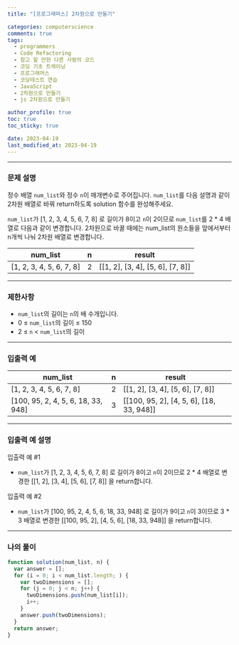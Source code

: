 ```yaml
---
title: "[프로그래머스] 2차원으로 만들기"

categories: computerscience
comments: true
tags:
  - programmers
  - Code Refactoring
  - 참고 할 만한 다른 사람의 코드
  - 코딩 기초 트레이닝
  - 프로그래머스
  - 코딩테스트 연습
  - JavaScript
  - 2차원으로 만들기
  - js 2차원으로 만들기

author_profile: true
toc: true
toc_sticky: true

date: 2023-04-19
last_modified_at: 2023-04-19
---
```


---

### 문제 설명

정수 배열 `num_list`와 정수 `n`이 매개변수로 주어집니다. `num_list`를 다음 설명과 같이 2차원 배열로 바꿔 return하도록 solution 함수를 완성해주세요.

`num_list`가 [1, 2, 3, 4, 5, 6, 7, 8] 로 길이가 8이고 `n`이 2이므로 `num_list`를 2 \* 4 배열로 다음과 같이 변경합니다. 2차원으로 바꿀 때에는 num_list의 원소들을 앞에서부터 n개씩 나눠 2차원 배열로 변경합니다.

| num_list                 | n   | result                           |
| ------------------------ | --- | -------------------------------- |
| [1, 2, 3, 4, 5, 6, 7, 8] | 2   | [[1, 2], [3, 4], [5, 6], [7, 8]] |

---

### 제한사항

- `num_list`의 길이는 `n`의 배 수개입니다.
- 0 ≤ `num_list`의 길이 ≤ 150
- 2 ≤ `n` < `num_list`의 길이

---

### 입출력 예

| num_list                           | n   | result                                   |
| ---------------------------------- | --- | ---------------------------------------- |
| [1, 2, 3, 4, 5, 6, 7, 8]           | 2   | [[1, 2], [3, 4], [5, 6], [7, 8]]         |
| [100, 95, 2, 4, 5, 6, 18, 33, 948] | 3   | [[100, 95, 2], [4, 5, 6], [18, 33, 948]] |

---

### 입출력 예 설명

입출력 예 #1

- `num_list`가 [1, 2, 3, 4, 5, 6, 7, 8] 로 길이가 8이고 `n`이 2이므로 2 \* 4 배열로 변경한 [[1, 2], [3, 4], [5, 6], [7, 8]] 을 return합니다.

입출력 예 #2

- `num_list`가 [100, 95, 2, 4, 5, 6, 18, 33, 948] 로 길이가 9이고 `n`이 3이므로 3 \* 3 배열로 변경한 [[100, 95, 2], [4, 5, 6], [18, 33, 948]] 을 return합니다.

---

### 나의 풀이

```jsx
function solution(num_list, n) {
  var answer = [];
  for (i = 0; i < num_list.length; ) {
    var twoDimensions = [];
    for (j = 0; j < n; j++) {
      twoDimensions.push(num_list[i]);
      i++;
    }
    answer.push(twoDimensions);
  }
  return answer;
}
```
